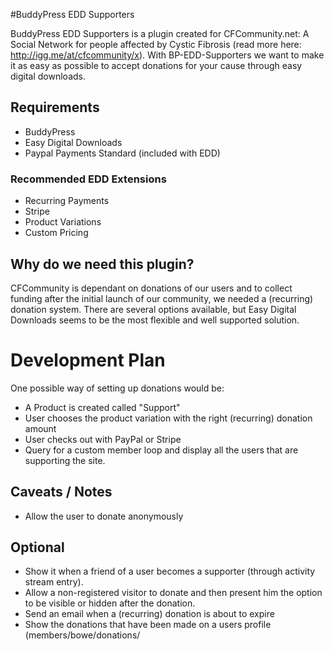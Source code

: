 #BuddyPress EDD Supporters

BuddyPress EDD Supporters is a plugin created for CFCommunity.net: A Social Network for people affected by Cystic Fibrosis (read more here: http://igg.me/at/cfcommunity/x). With BP-EDD-Supporters we want to make it as easy as possible to accept donations for your cause through easy digital downloads. 

## Requirements

- BuddyPress
- Easy Digital Downloads
- Paypal Payments Standard (included with EDD)

### Recommended EDD Extensions
- Recurring Payments
- Stripe
- Product Variations 
- Custom Pricing

## Why do we need this plugin?

CFCommunity is dependant on donations of our users and to collect funding after the initial launch of our community, we needed a (recurring) donation system. There are several options available, but Easy Digital Downloads seems to be the most flexible and well  supported solution. 


# Development Plan

One possible way of setting up  donations would be:

- A Product is created called "Support"
- User chooses the product variation with the right (recurring) donation amount
- User checks out with PayPal or Stripe
- Query for a custom member loop and display all the users that are supporting the site.

## Caveats / Notes

- Allow the user to donate anonymously 

## Optional

- Show it when a friend of a user becomes a supporter (through activity stream entry).
- Allow a non-registered visitor to donate and then present him the option to be visible or hidden after the donation.
- Send an email when a (recurring) donation is about to expire
- Show the donations that have been made on a users profile (members/bowe/donations/

